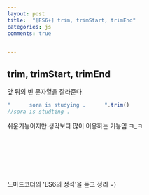 ```yaml
---
layout: post
title:  "[ES6+] trim, trimStart, trimEnd"
categories: js 
comments: true


---
```


## trim, trimStart, trimEnd

앞 뒤의 빈 문자열을 잘라준다

~~~javascript
"      sora is studying .      ".trim()
//sora is studting .
~~~

쉬운기능이지만 생각보다 많이 이용하는 기능임 ㅋ_ㅋ

<br>

<Br>

<Br>

<br>

<Br>

노마드코더의 'ES6의 정석'을 듣고 정리 =)












